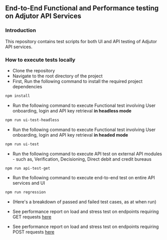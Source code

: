 ## End-to-End Functional and Performance testing on Adjutor API Services


### Introduction
This repository contains test scripts for both UI and API testing of Adjutor API services.

### How to execute tests locally
- Clone the repository
- Navigate to the root directory of the project
- First, Run the following command to install the required project dependencies
```bash
npm install
```
- Run the following command to execute Functional test involving User onboarding, login and API key retrieval **in headless mode**
```bash
npm run ui-test-headless
```
- Run the following command to execute Functional test involving User onboarding, login and API key retrieval **in headed mode**
```bash
npm run ui-test
```
- Run the following command to execute API test on external API modules - such as, Verification, Decisioning, Direct debit and credit bureaus
```bash
npm run api-test-get
```
- Run the following command to execute end-to-end test on entire API services and UI
```bash
npm run regression
```






- (Here's a breakdown of passed and failed test cases, as at when run)

- See performance report on load and stress test on endpoints requiring GET requests [here](https://rawcdn.githack.com/Xelvise/Adjutor-API-Tests/db1652384f08cf4e6e4cfa2cec0e641971a377b0/performance-report/GET%20ramp-up%20test%20on%20Adjutor%20API.html)


- See performance report on load and stress test on endpoints requiring POST requests [here](https://rawcdn.githack.com/Xelvise/Adjutor-API-Tests/db1652384f08cf4e6e4cfa2cec0e641971a377b0/performance-report/POST%20ramp-up%20test%20on%20Adjutor%20API.html)

